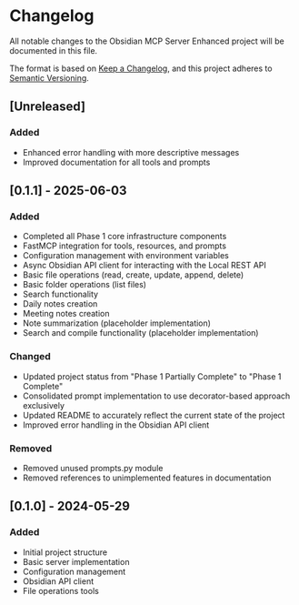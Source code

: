# Changelog

All notable changes to the Obsidian MCP Server Enhanced project will be documented in this file.

The format is based on [Keep a Changelog](https://keepachangelog.com/en/1.0.0/),
and this project adheres to [Semantic Versioning](https://semver.org/spec/v2.0.0.html).

## [Unreleased]

### Added
- Enhanced error handling with more descriptive messages
- Improved documentation for all tools and prompts

## [0.1.1] - 2025-06-03

### Added
- Completed all Phase 1 core infrastructure components
- FastMCP integration for tools, resources, and prompts
- Configuration management with environment variables
- Async Obsidian API client for interacting with the Local REST API
- Basic file operations (read, create, update, append, delete)
- Basic folder operations (list files)
- Search functionality
- Daily notes creation
- Meeting notes creation
- Note summarization (placeholder implementation)
- Search and compile functionality (placeholder implementation)

### Changed
- Updated project status from "Phase 1 Partially Complete" to "Phase 1 Complete"
- Consolidated prompt implementation to use decorator-based approach exclusively
- Updated README to accurately reflect the current state of the project
- Improved error handling in the Obsidian API client

### Removed
- Removed unused prompts.py module
- Removed references to unimplemented features in documentation

## [0.1.0] - 2024-05-29

### Added
- Initial project structure
- Basic server implementation
- Configuration management
- Obsidian API client
- File operations tools
